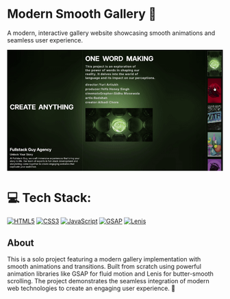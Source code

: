 # Modern Smooth Gallery 🚀

A modern, interactive gallery website showcasing smooth animations and seamless user experience.

<!-- GitHub doesn't support video playback directly in README.md files. For video demonstration, please:
1. Download and view the video file locally at ./public/video/project.mp4
2. Or check the deployed version of the website
-->
![Project Demo](./public/Project.gif)

# 💻 Tech Stack:
[![HTML5](https://img.shields.io/badge/html5-%23E34F26.svg?style=for-the-badge&logo=html5&logoColor=white)](https://developer.mozilla.org/en-US/docs/Web/HTML) [![CSS3](https://img.shields.io/badge/css3-%231572B6.svg?style=for-the-badge&logo=css3&logoColor=white)](https://developer.mozilla.org/en-US/docs/Web/CSS) [![JavaScript](https://img.shields.io/badge/javascript-%23323330.svg?style=for-the-badge&logo=javascript&logoColor=%23F7DF1E)](https://developer.mozilla.org/en-US/docs/Web/JavaScript) [![GSAP](https://img.shields.io/badge/GSAP-88CE02.svg?style=for-the-badge&logo=greensock&logoColor=white)](https://greensock.com/gsap/) [![Lenis](https://img.shields.io/badge/Lenis-000000.svg?style=for-the-badge&logo=studio-studio&logoColor=white)](https://github.com/studio-freight/lenis)

## About
This is a solo project featuring a modern gallery implementation with smooth animations and transitions. Built from scratch using powerful animation libraries like GSAP for fluid motion and Lenis for butter-smooth scrolling. The project demonstrates the seamless integration of modern web technologies to create an engaging user experience. 🚀
